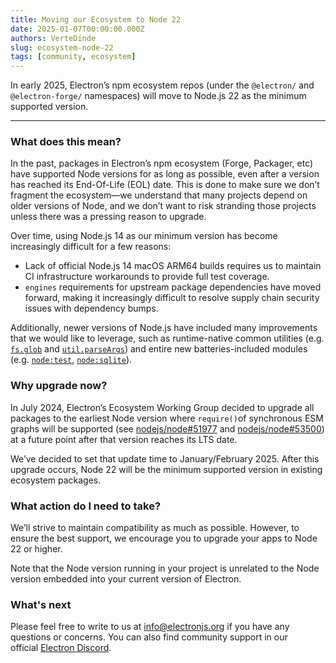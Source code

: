 ```yaml
---
title: Moving our Ecosystem to Node 22
date: 2025-01-07T00:00:00.000Z
authors: VerteDinde
slug: ecosystem-node-22
tags: [community, ecosystem]
---
```


In early 2025, Electron’s npm ecosystem repos (under the `@electron/` and `@electron-forge/` namespaces) will move to Node.js 22 as the minimum supported version.

---

### What does this mean?

In the past, packages in Electron’s npm ecosystem (Forge, Packager, etc) have supported Node versions for as long as possible, even after a version has reached its End-Of-Life (EOL) date. This is done to make sure we don’t fragment the ecosystem—we understand that many projects depend on older versions of Node, and we don’t want to risk stranding those projects unless there was a pressing reason to upgrade.

Over time, using Node.js 14 as our minimum version has become increasingly difficult for a few reasons:

- Lack of official Node.js 14 macOS ARM64 builds requires us to maintain CI infrastructure workarounds to provide full test coverage.
- `engines` requirements for upstream package dependencies have moved forward, making it increasingly difficult to resolve supply chain security issues with dependency bumps.

Additionally, newer versions of Node.js have included many improvements that we would like to leverage, such as runtime-native common utilities (e.g. [`fs.glob`](https://nodejs.org/api/fs.html#fsglobpattern-options-callback) and [`util.parseArgs`](https://nodejs.org/api/util.html#utilparseargsconfig)) and entire new batteries-included modules (e.g. [`node:test`](https://nodejs.org/api/test.html), [`node:sqlite`](https://nodejs.org/api/sqlite.html)).

### Why upgrade now?

In July 2024, Electron’s Ecosystem Working Group decided to upgrade all packages to the earliest Node version where `require()`of synchronous ESM graphs will be supported (see [nodejs/node#51977](https://github.com/nodejs/node/pull/51977) and [nodejs/node#53500](https://github.com/nodejs/node/pull/53500)) at a future point after that version reaches its LTS date.

We’ve decided to set that update time to January/February 2025. After this upgrade occurs, Node 22 will be the minimum supported version in existing ecosystem packages.

### What action do I need to take?

We’ll strive to maintain compatibility as much as possible. However, to ensure the best support, we encourage you to upgrade your apps to Node 22 or higher.

Note that the Node version running in your project is unrelated to the Node version embedded into your current version of Electron.

### What's next

Please feel free to write to us at [info@electronjs.org](mailto:info@electronjs.org) if you have any questions or concerns. You can also find community support in our official [Electron Discord](https://discord.gg/electronjs).
